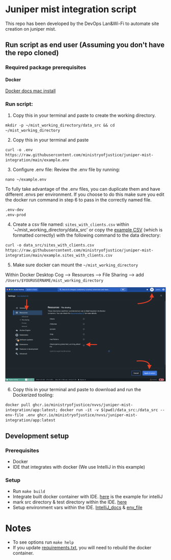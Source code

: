 # Juniper mist integration script

This repo has been developed by the DevOps Lan&Wi-Fi to automate site creation on juniper mist.

## Run script as end user (Assuming you don't have the repo cloned)

### Required package prerequisites

#### Docker
[Docker docs mac install](https://docs.docker.com/desktop/install/mac-install/)

### Run script:

1. Copy this in your terminal and paste to create the working directory.

```
mkdir -p ~/mist_working_directory/data_src && cd ~/mist_working_directory
```

2. Copy this in your terminal and paste

```
curl -o .env https://raw.githubusercontent.com/ministryofjustice/juniper-mist-integration/main/example.env
```

3. Configure .env file:
 Review the .env file by running:
```
nano ~/example.env
```
To fully take advantage of the .env files, you can duplicate them and have different .envs per environment.
If you choose to do this make sure you edit the docker run command in step 6 to pass in the correctly named file.
```
.env-dev
.env-prod
```

4. Create a csv file named: `sites_with_clients.csv` within '~/mist_working_directory/data_src'
   or copy the [example CSV](./example.sites_with_clients.csv) (which is formatted correctly) with the following command to the data directory:

```
curl -o data_src/sites_with_clients.csv https://raw.githubusercontent.com/ministryofjustice/juniper-mist-integration/main/example.sites_with_clients.csv
```

5. Make sure docker can mount the `~/mist_working_directory`

Within Docker Desktop Cog --> Resources --> File Sharing --> add `/Users/$YOURUSERNAME/mist_working_directory`

![title](assets/docker-file-sharing.png)

6. Copy this in your terminal and paste to download and run the Dockerized tooling:

```
docker pull ghcr.io/ministryofjustice/nvvs/juniper-mist-integration/app:latest; docker run -it -v $(pwd)/data_src:/data_src --env-file .env ghcr.io/ministryofjustice/nvvs/juniper-mist-integration/app:latest
```

## Development setup

### Prerequisites

- Docker
- IDE that integrates with docker (We use IntelliJ in this example)

### Setup

- Run `make build`
- Integrate built docker container with IDE. [here](https://www.jetbrains.com/help/idea/configuring-remote-python-sdks.html#2546d02c) is the example for intelliJ
- mark src directory & test directory within the IDE. [here](https://www.jetbrains.com/help/idea/content-roots.html)
- Setup environment vars within the IDE. [IntelliJ_docs](https://www.jetbrains.com/help/objc/add-environment-variables-and-program-arguments.html) & [env_file](example.env)

# Notes

- To see options run `make help`
- If you update [requirements.txt](src/requirements.txt), you will need to rebuild the docker container.
